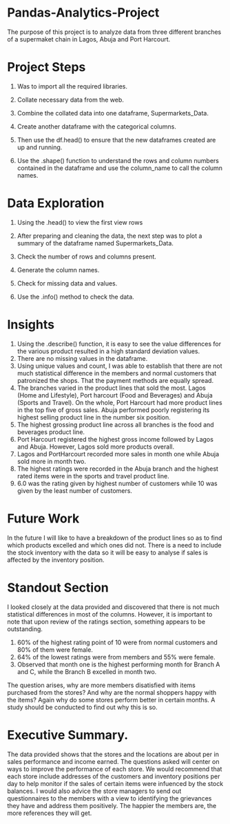 # Pandas-Analytics-Project

The purpose of this project is to analyze data from three different branches of a supermaket chain in Lagos, Abuja and Port Harcourt.

# Project Steps

1.  Was to import all the required libraries. 

2. Collate necessary data from the web.

3. Combine the collated data into one dataframe, Supermarkets_Data.

4. Create another dataframe with the categorical columns.

5. Then use the df.head() to ensure that the new dataframes created are up and running. 

6. Use the .shape() function to understand the rows and column numbers contained in the dataframe and use the column_name to call the column names.
   
# Data Exploration

1. Using the .head() to view the first view rows

2. After preparing and cleaning the data, the next step was to plot a summary of the dataframe named Supermarkets_Data.

3. Check the number of rows and columns present.

4. Generate the column names.

5. Check for missing data and values.

6. Use the .info() method to check the data.

# Insights

1. Using the .describe() function, it is easy to see the value differences for the various product resulted in a high standard deviation values.
2. There are no missing values in the dataframe.
3. Using unique values and count, I was able to establish that there are not much statistical difference in the members and normal customers that patronized the shops. That the payment methods are equally spread.
4. The branches varied in the product lines that sold the most. Lagos (Home and Lifestyle), Port harcourt (Food and Beverages) and Abuja (Sports and Travel). On the whole, Port Harcourt had more product lines in the top five of gross sales. Abuja performed poorly registering its highest selling product line in the number six position.
5. The highest grossing product line across all branches is the food and beverages product line.
6. Port Harcourt registered the highest gross income followed by Lagos and Abuja. However, Lagos sold more products overall.
7. Lagos and PortHarcourt recorded more sales in month one while Abuja sold more in month two.
8. The highest ratings were recorded in the Abuja branch and the highest rated items were in the sports and travel product line.
9. 6.0 was the rating given by highest number of customers while 10 was given by the least number of customers.

# Future Work

In the future I will like to have a breakdown of the product lines so as to find which products excelled and which ones did not. There is a need to include the stock inventory with the data so it will be easy to analyse if sales is affected by the inventory position.

# Standout Section

I looked closely at the data provided and discovered that there is not much statistical differences in most of the columns. However, it is important to note that upon review of the ratings section, something appears to be outstanding.
1. 60% of the highest rating point of 10 were from normal customers and 80% of them were female.
2. 64% of the lowest ratings were from members and 55% were female.
3. Observed that month one is the highest performing month for Branch A and C, while the Branch B excelled in month two.

The question arises, why are more members disatisfied with items purchased from the stores? And why are the normal shoppers happy with the items? Again why do some stores perform better in certain months. A study should be conducted to find out why this is so.

# Executive Summary.

The data provided shows that the stores and the locations are about per in sales performance and income earned. The questions asked will center on ways to improve the performance of each store. We would recommend that each store include addresses of the customers and inventory positions per day to help monitor if the sales of certain items were infuenced by the stock balances. I would also advice the store managers to send out questionnaires to the members with a view to identifying the grievances they have and address them positively. The happier the members are, the more references they will get.
